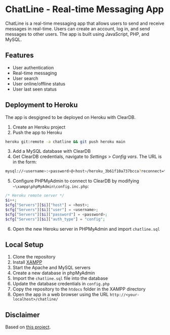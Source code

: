 # ChatLine - Real-time Messaging App

ChatLine is a real-time messaging app that allows users to send and receive messages in real-time. Users can create an account, log in, and send messages to other users. The app is built using JavaScript, PHP, and MySQL.

## Features

- User authentication
- Real-time messaging
- User search
- User online/offline status
- User last seen status

## Deployment to Heroku

The app is desgigned to be deployed on Heroku with ClearDB.

1. Create an Heroku project
2. Push the app to Heroku
```bash
heroku git:remote -a chatline && git push heroku main
```
3. Add a MySQL database with ClearDB
4. Get ClearDB credentials, navigate to _Settings_ > _Config vars_. The URL is in the form:
```bash
mysql://<username>:<password>@<host>/heroku_3b61f10a737bcca?reconnect=true
```
5. Configure PHPMyAdmin to connect to ClearDB by modifying `~\xampp\phpMyAdmin\config.inc.php`:
```php
/* Heroku remote server */
$i++;
$cfg["Servers"][$i]["host"] = <host>;
$cfg["Servers"][$i]["user"] = <username>;
$cfg["Servers"][$i]["password"] = <password>;
$cfg["Servers"][$i]["auth_type"] = "config";
```
6. Open the new Heroku server in PHPMyAdmin and import `chatline.sql`

## Local Setup

1. Clone the repository
2. Install [XAMPP](https://www.apachefriends.org/index.html)
3. Start the Apache and MySQL servers
4. Create a new database in phpMyAdmin
5. Import the `chatline.sql` file into the database
6. Update the database credentials in `config.php`
7. Copy the repository to the `htdocs` folder in the XAMPP directory
8. Open the app in a web browser using the URL `http://<your-localhost>/chatline/`

## Disclaimer

Based on [this project](https://www.youtube.com/watch?v=VnvzxGWiK54&ab_channel=CodingNepal).
